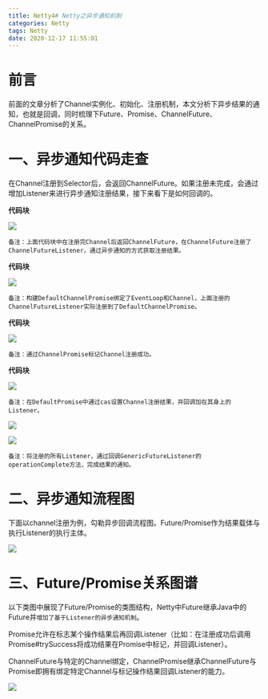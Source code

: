 ```yaml
---
title: Netty4# Netty之异步通知机制
categories: Netty
tags: Netty
date: 2020-12-17 11:55:01
---
```




# 前言



前面的文章分析了Channel实例化、初始化、注册机制，本文分析下异步结果的通知，也就是回调，同时梳理下Future、Promise、ChannelFuture、ChannelPromise的关系。



#  一、异步通知代码走查



在Channel注册到Selector后，会返回ChannelFuture。如果注册未完成，会通过增加Listener来进行异步通知注册结果，接下来看下是如何回调的。

**代码块**

![](https://gitee.com/laoliangcode/md-picture/raw/master/img/20210202175023.png)

```
备注：上面代码块中在注册完Channel后返回ChannelFuture，在ChannelFuture注册了ChannelFutureListener，通过异步通知的方式获取注册结果。
```

**代码块**

![](https://gitee.com/laoliangcode/md-picture/raw/master/img/20210202175039.png)

```
备注：构建DefaultChannelPromise绑定了EventLoop和Channel，上面注册的ChannelFutureListener实际注册到了DefaultChannelPromise。
```

**代码块**

![](https://gitee.com/laoliangcode/md-picture/raw/master/img/20210202175059.png)

```
备注：通过ChannelPromise标记Channel注册成功。
```

**代码块**

![](https://gitee.com/laoliangcode/md-picture/raw/master/img/20210202175115.png)

```
备注：在DefaultPromise中通过cas设置Channel注册结果，并回调加在其身上的Listener。
```

![](https://gitee.com/laoliangcode/md-picture/raw/master/img/20210202175138.png)

![](https://gitee.com/laoliangcode/md-picture/raw/master/img/20210202175150.png)

```
备注：将注册的所有Listener，通过回调GenericFutureListener的operationComplete方法，完成结果的通知。
```



# 二、异步通知流程图

下面以channel注册为例，勾勒异步回调流程图。Future/Promise作为结果载体与执行Listener的执行主体。

![](https://gitee.com/laoliangcode/md-picture/raw/master/img/20210202175347.png)



# 三、Future/Promise关系图谱

以下类图中展现了Future/Promise的类图结构，Netty中Future继承Java中的Future并`增加了基于Listener的异步通知机制`。

Promise允许在标志某个操作结果后再回调Listener（比如：在注册成功后调用Promise#trySuccess将成功结果在Promise中标记，并回调Listener）。

ChannelFuture与特定的Channel绑定，ChannelPromise继承ChannelFuture与Promise即拥有绑定特定Channel与标记操作结果回调Listener的能力。

![](https://gitee.com/laoliangcode/md-picture/raw/master/img/20210202175418.png)





